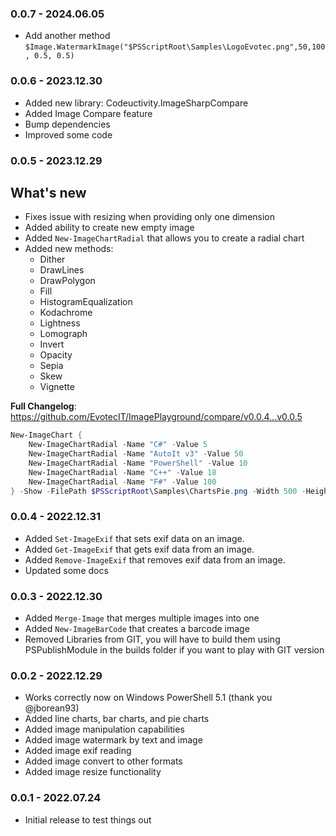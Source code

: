 ﻿### 0.0.7 - 2024.06.05

- Add another method `$Image.WatermarkImage("$PSScriptRoot\Samples\LogoEvotec.png",50,100, 0.5, 0.5)`

### 0.0.6 - 2023.12.30
- Added new library: Codeuctivity.ImageSharpCompare
- Added Image Compare feature
- Bump dependencies
- Improved some code

### 0.0.5 - 2023.12.29

## What's new
- Fixes issue with resizing when providing only one dimension
- Added ability to create new empty image
- Added `New-ImageChartRadial` that allows you to create a radial chart
- Added new methods:
  - Dither
  - DrawLines
  - DrawPolygon
  - Fill
  - HistogramEqualization
  - Kodachrome
  - Lightness
  - Lomograph
  - Invert
  - Opacity
  - Sepia
  - Skew
  - Vignette

**Full Changelog**: https://github.com/EvotecIT/ImagePlayground/compare/v0.0.4...v0.0.5

```powershell
New-ImageChart {
    New-ImageChartRadial -Name "C#" -Value 5
    New-ImageChartRadial -Name "AutoIt v3" -Value 50
    New-ImageChartRadial -Name "PowerShell" -Value 10
    New-ImageChartRadial -Name "C++" -Value 18
    New-ImageChartRadial -Name "F#" -Value 100
} -Show -FilePath $PSScriptRoot\Samples\ChartsPie.png -Width 500 -Height 500
```

### 0.0.4 - 2022.12.31
- Added `Set-ImageExif` that sets exif data on an image.
- Added `Get-ImageExif` that gets exif data from an image.
- Added `Remove-ImageExif` that removes exif data from an image.
- Updated some docs

### 0.0.3 - 2022.12.30
- Added `Merge-Image` that merges multiple images into one
- Added `New-ImageBarCode` that creates a barcode image
- Removed Libraries from GIT, you will have to build them using PSPublishModule in the builds folder if you want to play with GIT version

### 0.0.2 - 2022.12.29
- Works correctly now on Windows PowerShell 5.1 (thank you @jborean93)
- Added line charts, bar charts, and pie charts
- Added image manipulation capabilities
- Added image watermark by text and image
- Added image exif reading
- Added image convert to other formats
- Added image resize functionality

### 0.0.1 - 2022.07.24
- Initial release to test things out